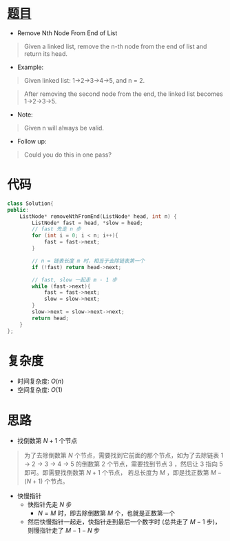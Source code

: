 # [题目](https://leetcode.com/problems/remove-nth-node-from-end-of-list/)

* Remove Nth Node From End of List

> Given a linked list, remove the n-th node from the end of list and return its head.

* Example:

> Given linked list: 1->2->3->4->5, and n = 2.

> After removing the second node from the end, the linked list becomes 1->2->3->5.

* Note:

> Given n will always be valid.

* Follow up:

> Could you do this in one pass?


# 代码

```cpp
class Solution{
public:
    ListNode* removeNthFromEnd(ListNode* head, int n) {
        ListNode* fast = head, *slow = head;
        // fast 先走 n 步
        for (int i = 0; i < n; i++){
            fast = fast->next;
        }

        // n = 链表长度 m 时，相当于去除链表第一个
        if (!fast) return head->next;

        // fast, slow 一起走 m - 1 步
        while (fast->next){
            fast = fast->next;
            slow = slow->next;
        }
        slow->next = slow->next->next;
        return head;
    }
};
```

# 复杂度
* 时间复杂度: $O(n)$
* 空间复杂度: $O(1)$

# 思路
* 找倒数第 $N + 1$ 个节点

> 为了去除倒数第 $N$ 个节点，需要找到它前面的那个节点，如为了去除链表 1 -> 2 -> 3 -> 4 -> 5 的倒数第 2 个节点，需要找到节点 3 ，然后让 3 指向 5 即可。即需要找倒数第 $N + 1$ 个节点， 若总长度为 $M$ ，即是找正数第 $M - (N + 1)$ 个节点。

* 快慢指针
	* 快指针先走 $N$ 步
		* $N = M$ 时，即去除倒数第 $M$ 个，也就是正数第一个
	* 然后快慢指针一起走，快指针走到最后一个数字时 (总共走了 $M - 1$ 步)，则慢指针走了 $M - 1 - N$ 步 


